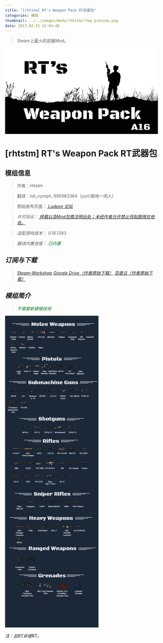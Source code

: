 ```yaml
---
title: "[rhtstm] RT's Weapon Pack RT武器包"
categories: 模组
thumbnail: ../../images/mods/rhtstm/rtwp_preview.png
date: 2017-02-21 22:04:48
---
```


> Steam上最火的武器Mod。

<!--more-->

![hc](../../images/mods/rhtstm/rtwp_preview.png)

# [rhtstm] RT's Weapon Pack RT武器包

## 模组信息

> 作者：rhtstm

> 翻译：loli_nymph, 695983364（yuri/南地一闲人）

> 原始发布页面：<a href="https://ludeon.com/forums/index.php?topic=25272.0"><i class="fa fa-link" aria-hidden="true" /> Ludeon 论坛</a>

> 许可协议：<a href="" ><i class="fa fa-balance-scale" aria-hidden="true" /> 转载以及Mod包需注明出处；未经作者允许禁止将贴图用在他处。</a>

> 适配游戏版本：<i class="fa fa-tag" aria-hidden="true"> 0.16.1393</i>

> 翻译内置进度：<i class="fa fa-check-circle" aria-hidden="true" title="翻译已内置于原作者的模组中，可直接从Steam工坊订阅" style="color:#097c25"> 已内置</i>

## 订阅与下载

> <a href="http://steamcommunity.com/sharedfiles/filedetails/?id=730899625"><i class="fa fa-steam-square" aria-hidden="true" /> Steam-Workshop</a>
> <a href="https://drive.google.com/drive/folders/0B04zPa0iTuVkLVY5elRZMGFmUjg?usp=sharing"><i class="fa fa-google" aria-hidden="true" /> Google Drive（作者原始下载）</a>
> <a href="http://pan.baidu.com/s/1i5Pu2s1"><i class="fa fa-paw" aria-hidden="true" /> 百度云（作者原始下载）</a>

## 模组简介

> <i class="fa fa-check-circle" aria-hidden="true" style="color:#097c25"> 不需要新建殖民地</i>

![hc_weapons](../../images/mods/rhtstm/rts_weapons.png)

注：此RT非彼RT。